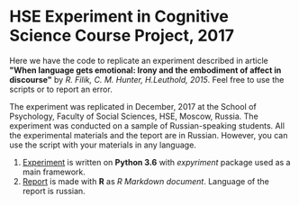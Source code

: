 # HSE Experiment in Cognitive Science Course Project, 2017

Here we have the code to replicate an experiment described in article **"When language gets emotional: Irony 
and the embodiment of affect in discourse"** by *R. Filik, C. M. Hunter, H.Leuthold, 2015*. Feel free to use the scripts or to report an error. 

The experiment was replicated in December, 2017 at the School of Psychology, Faculty of Social Sciences, HSE, Moscow, Russia. The experiment was conducted on a sample of Russian-speaking students. All the experimental materials and the teport are in Russian. However, you can use the script with your materials in any language.

1. [Experiment](https://github.com/BasilMinkov/Behavioural-Experiment/blob/master/run_experiment.py) is written on 
**Python 3.6** with *expyriment* package used as a main framework.
2. [Report](https://github.com/BasilMinkov/Behavioural-Experiment/tree/master/static/report) is made with **R** as 
*R Markdown document*. Language of the report is russian. 

